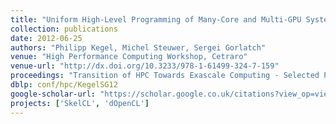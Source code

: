 ```yaml
---
title: "Uniform High-Level Programming of Many-Core and Multi-GPU Systems"
collection: publications
date: 2012-06-25
authors: "Philipp Kegel, Michel Steuwer, Sergei Gorlatch"
venue: "High Performance Computing Workshop, Cetraro"
venue-url: "http://dx.doi.org/10.3233/978-1-61499-324-7-159"
proceedings: "Transition of HPC Towards Exascale Computing - Selected Papers from the High Performance Computing Workshop, Cetraro, Italy, June 25-29, 2012."
dblp: conf/hpc/KegelSG12
google-scholar-url: "https://scholar.google.co.uk/citations?view_op=view_citation&hl=en&user=XdXJRZEAAAAJ&cstart=20&pagesize=80&citation_for_view=XdXJRZEAAAAJ:Tyk-4Ss8FVUC"
projects: ['SkelCL', 'dOpenCL']
---
```

